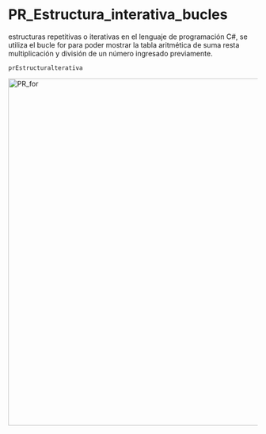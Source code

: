 # PR_Estructura_interativa_bucles

estructuras repetitivas o iterativas en el lenguaje de programación C#, se utiliza el bucle for para poder mostrar la tabla aritmética de suma resta multiplicación y división de un número ingresado previamente.

`prEstructuralterativa`

<img width="700" alt="PR_for" src="https://user-images.githubusercontent.com/66187218/94329832-cf840580-ff94-11ea-9741-ddb65ddba81b.png">
